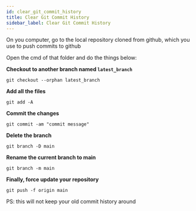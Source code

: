 ```yaml
---
id: clear_git_commit_history
title: Clear Git Commit History
sidebar_label: Clear Git Commit History
---
```


On you computer, go to the local repository cloned from github, which you use to push commits to github

Open the cmd of that folder and do the things below:

**Checkout to another branch named `latest_branch`**

```
git checkout --orphan latest_branch
```

**Add all the files**

```
git add -A
```

**Commit the changes**

```
git commit -am "commit message"
```

**Delete the branch**

```
git branch -D main
```

**Rename the current branch to main**

```
git branch -m main
```

**Finally, force update your repository**

```
git push -f origin main
```

PS: this will not keep your old commit history around